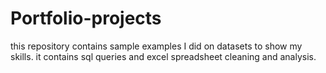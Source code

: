 # Portfolio-projects
this repository contains sample examples I did on datasets to show my skills. it contains sql queries and excel spreadsheet cleaning and analysis.
